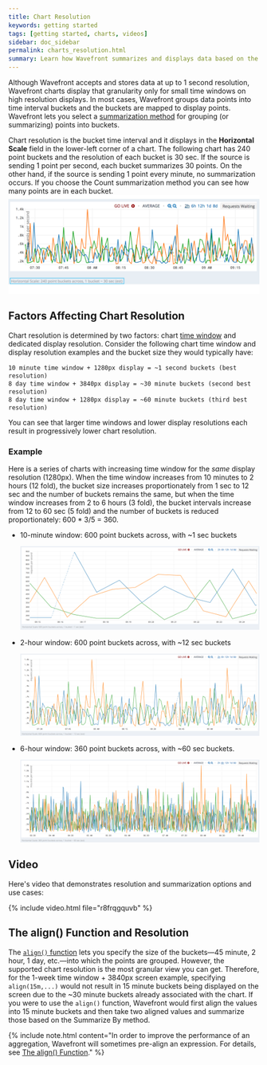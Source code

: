```yaml
---
title: Chart Resolution
keywords: getting started
tags: [getting started, charts, videos]
sidebar: doc_sidebar
permalink: charts_resolution.html
summary: Learn how Wavefront summarizes and displays data based on the chart time window and display resolution. 
---
```


Although Wavefront accepts and stores data at up to 1 second resolution, Wavefront charts display that granularity only for small time windows on high resolution displays. In most cases, Wavefront groups data points into time interval buckets and the buckets are mapped to display points. Wavefront lets you select a [summarization method](charts.html#summarize-by) for grouping (or summarizing) points into buckets.

Chart resolution is the bucket time interval and it displays in the **Horizontal Scale** field in the lower-left corner of a chart.  The following chart has 240 point buckets and the resolution of each bucket is 30 sec. If the source is sending 1 point per second, each bucket summarizes 30 points. On the other hand, if the source is sending 1 point every minute, no summarization occurs. If you choose the Count summarization method you can see how many points are in each bucket.
![resolution](images/chart_resolution.png)

## Factors Affecting Chart Resolution

Chart resolution is determined by two factors: chart [time window](dashboards_interacting.html#selecting-chart-time-windows) and dedicated display resolution. Consider the following chart time window and display resolution examples and the bucket size they would typically have:

```
10 minute time window + 1280px display = ~1 second buckets (best resolution)
8 day time window + 3840px display = ~30 minute buckets (second best resolution)
8 day time window + 1280px display = ~60 minute buckets (third best resolution)
```

You can see that larger time windows and lower display resolutions each result in progressively lower chart resolution.

### Example

Here is a series of charts with increasing time window for the _same_ display resolution (1280px). When the time window increases from 10 minutes to 2 hours (12 fold), the bucket size increases proportionately from 1 sec to 12 sec and the number of buckets remains the same, but when the time window increases from 2 to 6 hours (3 fold), the bucket intervals increase from 12 to 60 sec (5 fold) and the number of buckets is reduced proportionately: 600 * 3/5 = 360.

- 10-minute window: 600 point buckets across, with ~1 sec buckets

  ![10 m resolution](images/chart_resolution_10m.png)

- 2-hour window: 600 point buckets across, with ~12 sec buckets

  ![2h resolution](images/chart_resolution_2h.png)

- 6-hour window: 360 point buckets across, with ~60 sec buckets.

  ![6h resolution](images/chart_resolution_6h.png)
  
## Video

Here's video that demonstrates resolution and summarization options and use cases:

{% include video.html file="r8frqgquvb" %}

## The align() Function and Resolution

The [`align()` function](query_language_reference.html#filtering-and-comparison-functions) lets you specify the size of the buckets&mdash;45 minute, 2 hour, 1 day, etc.&mdash;into which the points are grouped. However, the supported chart resolution is the most granular view you can get. Therefore, for the 1-week time window + 3840px screen example, specifying `align(15m,...)` would not result in 15 minute buckets being displayed on the screen due to the ~30 minute buckets already associated with the chart. If you were to use the `align()` function, Wavefront would first align the values into 15 minute buckets and then take two aligned values and summarize those based on the Summarize By method.

{% include note.html content="In order to improve the performance of an aggregation, Wavefront will sometimes pre-align an expression. For details, see [The align() Function](query_language_align_function.html)." %}








